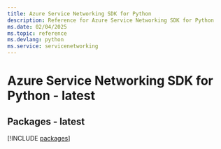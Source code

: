 ```yaml
---
title: Azure Service Networking SDK for Python
description: Reference for Azure Service Networking SDK for Python
ms.date: 02/04/2025
ms.topic: reference
ms.devlang: python
ms.service: servicenetworking
---
```

# Azure Service Networking SDK for Python - latest
## Packages - latest
[!INCLUDE [packages](service-networking-index.md)]